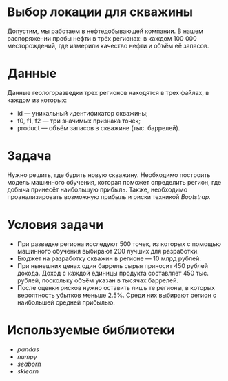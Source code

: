 # Выбор локации для скважины
Допустим, мы работаем в нефтедобывающей компании. 
В нашем распоряжении пробы нефти в трёх регионах: в каждом 100 000 месторождений, где измерили качество нефти и объём её запасов. 
# Данные
Данные геологоразведки трех регионов находятся в трех файлах, в каждом из которых:
- id — уникальный идентификатор скважины;
- f0, f1, f2 — три значимых признака точек;
- product — объём запасов в скважине (тыс. баррелей).
# Задача
Нужно решить, где бурить новую скважину. Необходимо построить модель машинного обучения, которая поможет определить регион, где добыча принесёт наибольшую прибыль. Также, необходимо проанализировать возможную прибыль и риски техникой *Bootstrap.*
# Условия задачи
- При разведке региона исследуют 500 точек, из которых с помощью машинного обучения выбирают 200 лучших для разработки.
- Бюджет на разработку скважин в регионе — 10 млрд рублей.
- При нынешних ценах один баррель сырья приносит 450 рублей дохода. Доход с каждой единицы продукта составляет 450 тыс. рублей, поскольку объём указан в тысячах баррелей.
- После оценки рисков нужно оставить лишь те регионы, в которых вероятность убытков меньше 2.5%. Среди них выбирают регион с наибольшей средней прибылью.
# Используемые библиотеки
- *pandas*
- *numpy*
- *seaborn*
- *sklearn*

